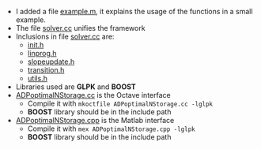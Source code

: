 - I added a file [example.m](https://github.com/rezahousseini/optimal-storage-dynamic/blob/multios/example.m), it explains the usage of the functions in a small example.
- The file [solver.cc](https://github.com/rezahousseini/optimal-storage-dynamic/blob/multios/solver.cc) unifies the framework
- Inclusions in file [solver.cc](https://github.com/rezahousseini/optimal-storage-dynamic/blob/multios/solver.cc) are:
	- [init.h](https://github.com/rezahousseini/optimal-storage-dynamic/blob/multios/init.h)
	- [linprog.h](https://github.com/rezahousseini/optimal-storage-dynamic/blob/multios/linprog.h)
	- [slopeupdate.h](https://github.com/rezahousseini/optimal-storage-dynamic/blob/multios/slopeupdate.h)
	- [transition.h](https://github.com/rezahousseini/optimal-storage-dynamic/blob/multios/transition.h)
	- [utils.h](https://github.com/rezahousseini/optimal-storage-dynamic/blob/multios/utils.h)
- Libraries used are **GLPK** and **BOOST**
- [ADPoptimalNStorage.cc](https://github.com/rezahousseini/optimal-storage-dynamic/blob/multios/ADPoptimalNStorage.cc) is the Octave interface
	- Compile it with `mkoctfile ADPoptimalNStorage.cc -lglpk`
	- **BOOST** library should be in the include path
- [ADPoptimalNStorage.cpp](https://github.com/rezahousseini/optimal-storage-dynamic/blob/multios/ADPoptimalNStorage.cpp) is the Matlab interface
	- Compile it with `mex ADPoptimalNStorage.cpp -lglpk`
	- **BOOST** library should be in the include path

